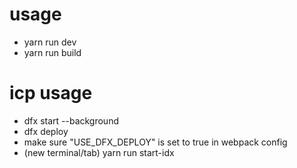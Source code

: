 # usage
- yarn run dev
- yarn run build

# icp usage
- dfx start --background
- dfx deploy
- make sure "USE_DFX_DEPLOY" is set to true in webpack config
- (new terminal/tab) yarn run start-idx
